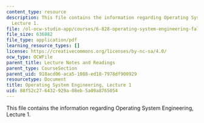 ```yaml
---
content_type: resource
description: This file contains the information regarding Operating System Engineering,
  Lecture 1.
file: /ol-ocw-studio-app/courses/6-828-operating-system-engineering-fall-2012/88f52c276432929a08eb5a09a8765054_MIT6_828F12_lec1_notes.pdf
file_size: 636882
file_type: application/pdf
learning_resource_types: []
license: https://creativecommons.org/licenses/by-nc-sa/4.0/
ocw_type: OCWFile
parent_title: Lecture Notes and Readings
parent_type: CourseSection
parent_uid: 918acd06-aca5-1088-ed18-7978df900929
resourcetype: Document
title: Operating System Engineering, Lecture 1
uid: 88f52c27-6432-929a-08eb-5a09a8765054
---
```

This file contains the information regarding Operating System Engineering, Lecture 1.